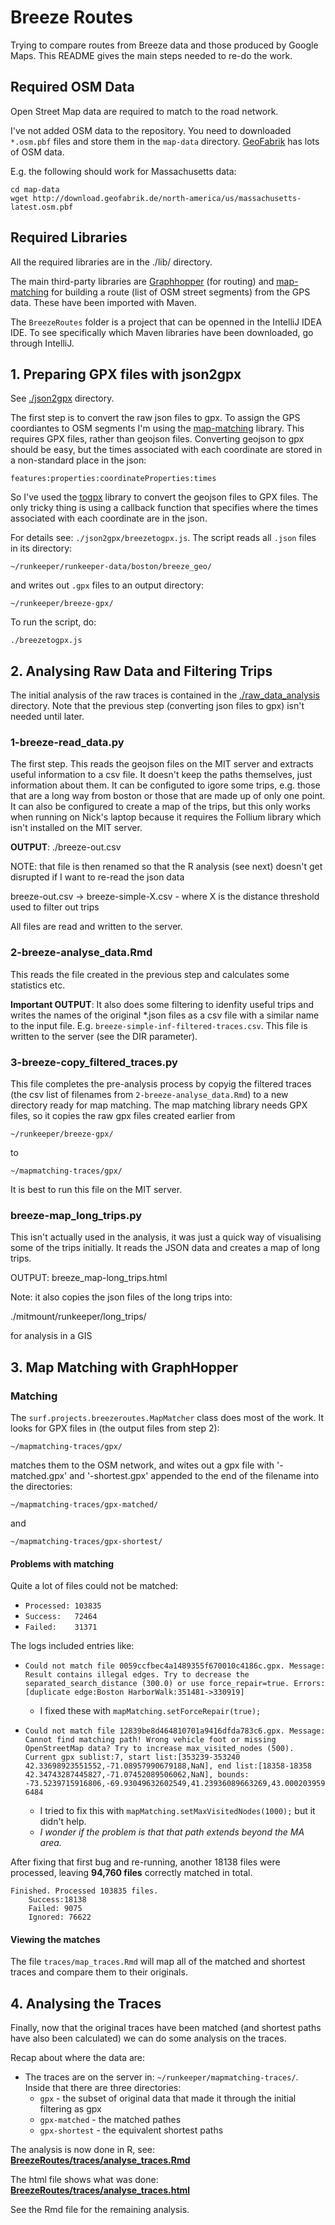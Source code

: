 # Breeze Routes

Trying to compare routes from Breeze data and those produced by Google Maps. This README gives the main steps needed to re-do the work.

## Required OSM Data

Open Street Map data are required to match to the road network. 

I've not added OSM data to the repository. You need to downloaded `*.osm.pbf` files and store them in the `map-data` directory. [GeoFabrik](http://download.geofabrik.de) has lots of OSM data.

E.g. the following should work for Massachusetts data:

```
cd map-data
wget http://download.geofabrik.de/north-america/us/massachusetts-latest.osm.pbf 
```

## Required Libraries

All the required libraries are in the ./lib/ directory. 

The main third-party libraries are [Graphhopper](https://github.com/graphhopper/graphhopper) (for routing) and [map-matching](https://github.com/graphhopper/map-matching) for building a route (list of OSM street segments) from the GPS data. These have been imported with Maven.

The `BreezeRoutes` folder is a project that can be openned in the IntelliJ IDEA IDE. To see specifically which Maven libraries have been downloaded, go through IntelliJ.


## 1. Preparing GPX files with json2gpx

See [./json2gpx](./json2gpx/) directory.

The first step is to convert the raw json files to gpx. To assign the GPS coordiantes to OSM segments I'm using the [map-matching](https://github.com/graphhopper/map-matching) library. This requires GPX files, rather than geojson files. Converting geojson to gpx should be easy, but the times associated with each coordinate are stored in a non-standard place in the json:

```
features:properties:coordinateProperties:times
```

So I've used the [togpx](https://github.com/tyrasd/togpx) library to convert the geojson files to GPX files. The only tricky thing is using a callback function that specifies where the times associated with each coordinate are in the json.

For details see: `./json2gpx/breezetogpx.js`. The script reads all `.json` files in its directory:

`~/runkeeper/runkeeper-data/boston/breeze_geo/`

and writes out `.gpx` files to an output directory:

`~/runkeeper/breeze-gpx/`

To run the script, do:

```
./breezetogpx.js
```


##  2. Analysing Raw Data and Filtering Trips

The initial analysis of the raw traces is contained in the [./raw\_data\_analysis](./raw_data_analysis) directory. Note that the previous step (converting json files to gpx) isn't needed until later.

### 1-breeze-read_data.py

The first step. This reads the geojson files on the MIT server and extracts useful information to a csv file. It doesn't keep the paths themselves, just information about them. It can be configuted to igore some trips, e.g. those that are a long way from boston or those that are made up of only one point.
It can also be configured to create a map of the trips, but this only works when running on Nick's laptop because it requires the Follium library which isn't installed on the MIT server.

**OUTPUT**: ./breeze-out.csv

NOTE: that file is then renamed so that the R analysis (see next) doesn't get disrupted if I want to re-read the json data

breeze-out.csv -> breeze-simple-X.csv - where X is the distance threshold used to filter out trips

All files are read and written to the server.


### 2-breeze-analyse_data.Rmd

This reads the file created in the previous step and calculates some statistics etc.

**Important OUTPUT**: It also does some filtering to idenfity useful trips and writes the names of the original *.json files as a csv file with a similar name to the input file. E.g. `breeze-simple-inf-filtered-traces.csv`. This file is written to the server (see the DIR parameter).

### 3-breeze-copy_filtered_traces.py

This file completes the pre-analysis process by copyig the filtered traces (the csv list of filenames from `2-breeze-analyse_data.Rmd`) to a new directory ready for map matching. The map matching library needs GPX files, so it copies the raw gpx files created earlier from

`~/runkeeper/breeze-gpx/`

to

`~/mapmatching-traces/gpx/`

It is best to run this file on the MIT server.


### breeze-map_long_trips.py

This isn't actually used in the analysis, it was just a quick way of visualising some of the trips initially. It reads the JSON data and creates a map of long trips.

OUTPUT: breeze_map-long_trips.html

Note: it also copies the json files of the long trips into:

  ./mitmount/runkeeper/long_trips/

for analysis in a GIS



## 3. Map Matching with GraphHopper

### Matching

The `surf.projects.breezeroutes.MapMatcher` class does most of the work. It looks for GPX files in (the output files from step 2):

`~/mapmatching-traces/gpx/`

matches them to the OSM network, and wites out a gpx file with '-matched.gpx' and '-shortest.gpx' appended to the end of the filename into the directories:

`~/mapmatching-traces/gpx-matched/`

and

`~/mapmatching-traces/gpx-shortest/`

#### Problems with matching

Quite a lot of files could not be matched:

  - `Processed: 103835`
  - `Success:   72464`
  - `Failed:    31371`

The logs included entries like:

  - `Could not match file 0059ccfbec4a1489355f670010c4186c.gpx. Message:  Result contains illegal edges. Try to decrease the separated_search_distance (300.0) or use force_repair=true. Errors:[duplicate edge:Boston HarborWalk:351481->330919]`

    - I fixed these with `mapMatching.setForceRepair(true);`

  - `Could not match file 12839be8d464810701a9416dfda783c6.gpx. Message: Cannot find matching path! Wrong vehicle foot or missing OpenStreetMap data? Try to increase max_visited_nodes (500). Current gpx sublist:7, start list:[353239-353240  42.33698923551552,-71.08957990679188,NaN], end list:[18358-18358  42.34743287445827,-71.07452089506062,NaN], bounds: -73.5239715916806,-69.93049632602549,41.23936089663269,43.0002039596484`

    - I tried to fix this with `mapMatching.setMaxVisitedNodes(1000);` but it didn't help.
    - _I wonder if the problem is that that path extends beyond the MA area._

After fixing that first bug and re-running, another 18138 files were processed, leaving **94,760 files** correctly matched in total.

```
Finished. Processed 103835 files.
	Success:18138
	Failed: 9075
	Ignored: 76622
```

#### Viewing the matches

The file `traces/map_traces.Rmd` will map all of the matched and shortest traces and compare them to their originals.

## 4. Analysing the Traces

Finally, now that the original traces have been matched (and shortest paths have also been calculated) we can do some analysis on the traces.

Recap about where the data are:

  - The traces are on the server in: `~/runkeeper/mapmatching-traces/`. Inside that there are three directories:
    - `gpx` - the subset of original data that made it through the initial filtering as gpx
    - `gpx-matched` - the matched pathes
    - `gpx-shortest` - the equivalent shortest paths

The analysis is now done in R, see: **[BreezeRoutes/traces/analyse_traces.Rmd](./traces/analyse_traces.Rmd)**

The html file shows what was done: **[BreezeRoutes/traces/analyse_traces.html](./traces/analyse_traces.html)**

See the Rmd file for the remaining analysis.
